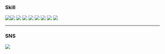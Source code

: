 ### Skill
<img src="https://img.shields.io/badge/Python-3776AB?style=flat&logo=Python&logoColor=FFFFFF"/><img src="https://img.shields.io/badge/Pandas-150458?style=flat&logo=Pandas&logoColor=FFFFFF"/>
<img src="https://img.shields.io/badge/NumPy-013243?style=flat&logo=Numpy&logoColor=FFFFFF"/>
<img src="https://img.shields.io/badge/OpenCV-5C3EE8?style=flat&logo=OpenCV&logoColor=FFFFFF"/>
<img src="https://img.shields.io/badge/TensorFlow-FF6F00?style=flat&logo=Tensorflow&logoColor=FFFFFF"/>
<img src="https://img.shields.io/badge/Keras-D00000?style=flat&logo=Keras&logoColor=FFFFFF"/>
<img src="https://img.shields.io/badge/PyTorch-EE4C2C?style=flat&logo=Pytorch&logoColor=FFFFFF"/>
<img src="https://img.shields.io/badge/Google Colab-F9AB00?style=flat&logo=Google Colab&logoColor=FFFFFF"/>
<img src="https://img.shields.io/badge/Google Colab-F9AB00?style=flat&logo=appveyor&logoColor=FFFFFF"/>




---
### SNS
<a href="https://ram-zip.tistory.com" target="_blank"><img src="https://img.shields.io/badge/Tistory-000000?style=flat-square&logo=Tistory&logoColor=FFFFFF"/>
<!--
**huB-ram/huB-ram** is a ✨ _special_ ✨ repository because its `README.md` (this file) appears on your GitHub profile.

Here are some ideas to get you started:

- 🔭 I’m currently working on ...
- 🌱 I’m currently learning ...
- 👯 I’m looking to collaborate on ...
- 🤔 I’m looking for help with ...
- 💬 Ask me about ...
- 📫 How to reach me: ...
- 😄 Pronouns: ...
- ⚡ Fun fact: ...
-->

